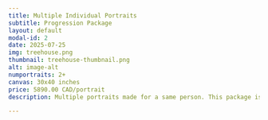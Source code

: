 ```yaml
---
title: Multiple Individual Portraits
subtitle: Progression Package
layout: default
modal-id: 2
date: 2025-07-25
img: treehouse.png
thumbnail: treehouse-thumbnail.png
alt: image-alt
numportraits: 2+
canvas: 30x40 inches
price: 5890.00 CAD/portrait
description: Multiple portraits made for a same person. This package is for people looking to capture changes, growth, or multiple versions of themselves or a person of their choice. We will work with you to time the snapshots accordingly, so please let us know if there are specific arrangements that need to be made. Some scenarios that are a perfect fit for this package include (1) capturing a child's growth every set number of months or years. (2) A before and after snapshot capture when there is a known upcoming transformative experience. (3) Neurodiverse snapshots for DID systems, flareups, BPD or various state of minds.

---
```

